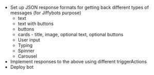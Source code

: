 - Set up JSON response formats for getting back different types of messages (for Jiffybots purpose)
  - text
  - text with buttons
  - buttons
  - cards - title, image, optional text, optional buttons
  - User input
  - Typing
  - Spinner
  - Carousel
- Implement responses to the above using different triggerActions
- Deploy bot